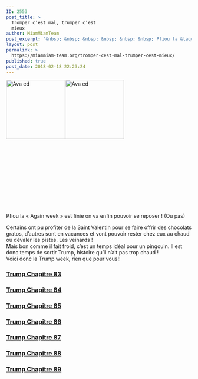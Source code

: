 ```yaml
---
ID: 2553
post_title: >
  Tromper c’est mal, trumper c’est
  mieux
author: MiamMiamTeam
post_excerpt: '&nbsp; &nbsp; &nbsp; &nbsp; &nbsp; &nbsp; Pfiou la &laquo;&nbsp;Again week&nbsp;&raquo; est finie on va enfin pouvoir se reposer ! (Ou pas) Certains ont pu profiter de la Saint Valentin pour...'
layout: post
permalink: >
  https://miammiam-team.org/tromper-cest-mal-trumper-cest-mieux/
published: true
post_date: 2018-02-18 22:23:24
---
```

<p><img class="alignleft" src="https://united-subs.dearclouds.com/wp-content/uploads/2018/04/5343e24e183b70b16b3da5a7e992182a.jpg" alt="Ava ed" width="160" height="160" /><img class="alignleft" src="https://zupimages.net/up/17/45/gtn4.png" alt="Ava ed" width="160" height="160" /></p>
<p>&nbsp;</p>
<p>&nbsp;</p>
<p>&nbsp;</p>
<p>&nbsp;</p>
<p>&nbsp;</p>
<p>&nbsp;</p>
<p>Pfiou la &laquo;&nbsp;Again week&nbsp;&raquo; est finie on va enfin pouvoir se reposer ! (Ou pas)</p>
<p>Certains ont pu profiter de la Saint Valentin pour se faire offrir des chocolats gratos, d&rsquo;autres sont en vacances et vont pouvoir rester chez eux au chaud ou dévaler les pistes. Les veinards !<br />
Mais bon comme il fait froid, c&rsquo;est un temps idéal pour un pingouin. Il est donc temps de sortir Trump, histoire qu&rsquo;il n&rsquo;ait pas trop chaud !<br />
Voici donc la Trump week, rien que pour vous!!</p>
<h3><a href="https://mega.nz/#!lL4RRbKQ!mSCVzR_y-yw1VfI-svJuxGHoEP2mHnfPfo1XecQjfbk">Trump Chapitre 83</a></h3>
<h3><a href="https://mega.nz/#!xOBxFaDL!yDkt4nAY5YCKSScS_ieklEp09mp7tu7F7e5SY3kuC9M">Trump Chapitre 84</a></h3>
<h3><a href="https://mega.nz/#!dT5XgBgT!xdcodpU-jNAUCrN1ciAlzG_Qt61QItPVZsPslk57w4s">Trump Chapitre 85</a></h3>
<h3><a href="https://mega.nz/#!0KhSwIQY!BmKt3Oh2DIU_ogqibSduElPMsu9UNHtyMnbwGRKHHHc">Trump Chapitre 86</a></h3>
<h3><a href="https://mega.nz/#!1a40EBiL!b_Yrql7UNNZRpE9ikyqbuaWkLYZErNkZkxJ-bYykPUs">Trump Chapitre 87</a></h3>
<h3><a href="https://mega.nz/#!tfQ23ADZ!8ueEYzk_Um9cXL6H1d1ZpuOyTdFojVk-03SmnEeFXfI">Trump Chapitre 88</a></h3>
<h3><a href="https://mega.nz/#!MDAx2L7C!TSdTsmB-UKqh93kUAveEszHT02aL6cm4cjh4NOn9n3E">Trump Chapitre 89</a></h3>